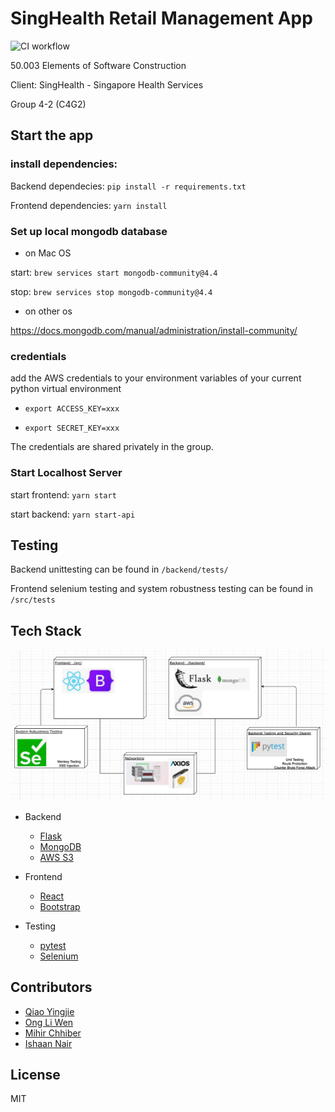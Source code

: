 # SingHealth Retail Management App

![CI workflow](https://github.com/YingjieQiao/escapp/actions/workflows/ci.yml/badge.svg)

50.003 Elements of Software Construction

Client: SingHealth - Singapore Health Services

Group 4-2 (C4G2)




## Start the app

### install dependencies:

Backend dependecies: `pip install -r requirements.txt`

Frontend dependencies: `yarn install`

### Set up local mongodb database


- on Mac OS

start: `brew services start mongodb-community@4.4`

stop: `brew services stop mongodb-community@4.4`

- on other os

https://docs.mongodb.com/manual/administration/install-community/

### credentials

add the AWS credentials to your environment variables of your current python virtual environment

- `export ACCESS_KEY=xxx`

- `export SECRET_KEY=xxx`


The credentials are shared privately in the group.


### Start Localhost Server


start frontend: `yarn start`

start backend: `yarn start-api`



## Testing

Backend unittesting can be found in `/backend/tests/`

Frontend selenium testing and system robustness testing can be found in `/src/tests`


## Tech Stack

![stack](assets/overall_design.jpeg)

- Backend
    - [Flask](https://flask.palletsprojects.com/en/1.1.x/)
    - [MongoDB](https://www.mongodb.com/)
    - [AWS S3](https://aws.amazon.com/s3/)
 
- Frontend
    - [React](https://reactjs.org/)
    - [Bootstrap](https://getbootstrap.com/)

- Testing
    - [pytest](https://docs.pytest.org/en/stable/)
    - [Selenium](https://www.selenium.dev/)


## Contributors

- [Qiao Yingjie](https://github.com/YingjieQiao)
- [Ong Li Wen](https://github.com/24kmystique)
- [Mihir Chhiber](https://github.com/mihirchhiber)
- [Ishaan Nair](https://github.com/ishaannair)


## License

MIT
